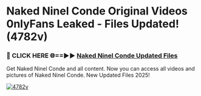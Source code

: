 # Naked Ninel Conde Original Videos 0nlyFans Leaked - Files Updated! (4782v)

<h3>🔴 CLICK HERE 🌐==►► <a href="https://tinyurl.com/up5wt9bj" rel="nofollow">Naked Ninel Conde Updated Files</a></h3>

Get Naked Ninel Conde and all content. Now you can access all videos and pictures of Naked Ninel Conde. New Updated Files 2025!

[![4782v](https://i.imgur.com/ABiUzMV.gif)](https://tinyurl.com/up5wt9bj)
